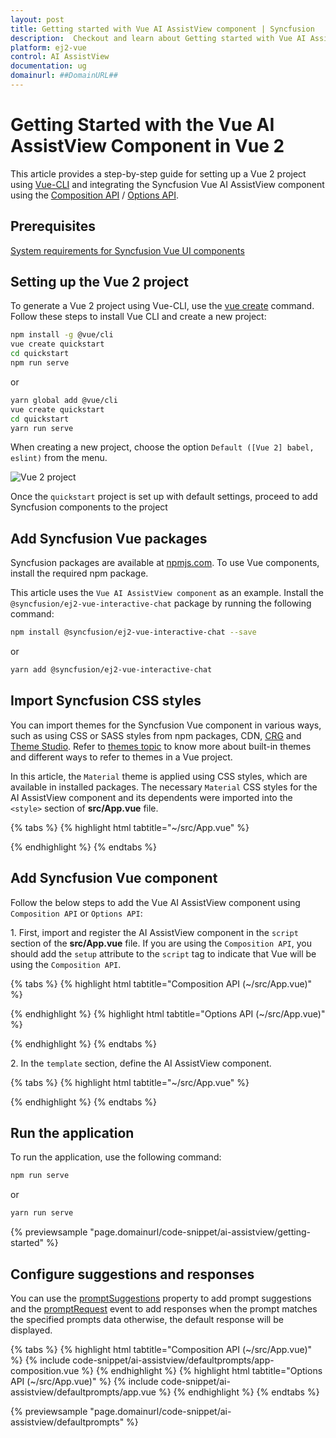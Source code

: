 ```yaml
---
layout: post
title: Getting started with Vue AI AssistView component | Syncfusion
description:  Checkout and learn about Getting started with Vue AI AssistView component of Syncfusion Essential JS 2 and more details.
platform: ej2-vue
control: AI AssistView
documentation: ug
domainurl: ##DomainURL##
---
```


# Getting Started with the Vue AI AssistView Component in Vue 2

This article provides a step-by-step guide for setting up a Vue 2 project using [Vue-CLI](https://cli.vuejs.org/) and integrating the Syncfusion Vue AI AssistView component using the [Composition API](https://vuejs.org/guide/introduction.html#composition-api) / [Options API](https://vuejs.org/guide/introduction.html#options-api).

## Prerequisites

[System requirements for Syncfusion Vue UI components](https://ej2.syncfusion.com/vue/documentation/system-requirements)

## Setting up the Vue 2 project

To generate a Vue 2 project using Vue-CLI, use the [vue create](https://cli.vuejs.org/#getting-started) command. Follow these steps to install Vue CLI and create a new project:

```bash
npm install -g @vue/cli
vue create quickstart
cd quickstart
npm run serve
```

or

```bash
yarn global add @vue/cli
vue create quickstart
cd quickstart
yarn run serve
```

When creating a new project, choose the option `Default ([Vue 2] babel, eslint)` from the menu.

<img src="https://ej2.syncfusion.com/vue/documentation/appearance/images/vue2-terminal.png" alt="Vue 2 project">

Once the `quickstart` project is set up with default settings, proceed to add Syncfusion components to the project

## Add Syncfusion Vue packages

Syncfusion packages are available at [npmjs.com](https://www.npmjs.com/search?q=ej2-vue). To use Vue components, install the required npm package.

This article uses the `Vue AI AssistView component` as an example. Install the `@syncfusion/ej2-vue-interactive-chat` package by running the following command:

```bash
npm install @syncfusion/ej2-vue-interactive-chat --save
```
or

```bash
yarn add @syncfusion/ej2-vue-interactive-chat
```

## Import Syncfusion CSS styles

You can import themes for the Syncfusion Vue component in various ways, such as using CSS or SASS styles from npm packages, CDN, [CRG](https://ej2.syncfusion.com/javascript/documentation/common/custom-resource-generator) and [Theme Studio](https://ej2.syncfusion.com/vue/documentation/appearance/theme-studio). Refer to [themes topic](https://ej2.syncfusion.com/vue/documentation/appearance/theme) to know more about built-in themes and different ways to refer to themes in a Vue project.

In this article, the `Material` theme is applied using CSS styles, which are available in installed packages. The necessary `Material` CSS styles for the AI AssistView component and its dependents were imported into the `<style>` section of **src/App.vue** file.

{% tabs %}
{% highlight html tabtitle="~/src/App.vue" %}

<style>
@import "../node_modules/@syncfusion/ej2-base/styles/material.css";
@import "../node_modules/@syncfusion/ej2-inputs/styles/material.css";
@import "../node_modules/@syncfusion/ej2-navigations/styles/material.css";
@import "../node_modules/@syncfusion/ej2-notifications/styles/material.css";
@import "../node_modules/@syncfusion/ej2-interactive-chat/styles/material.css";
</style>

{% endhighlight %}
{% endtabs %}

## Add Syncfusion Vue component

Follow the below steps to add the Vue AI AssistView component using `Composition API` or `Options API`:

1\. First, import and register the AI AssistView component in the `script` section of the **src/App.vue** file. If you are using the `Composition API`, you should add the `setup` attribute to the `script` tag to indicate that Vue will be using the `Composition API`.

{% tabs %}
{% highlight html tabtitle="Composition API (~/src/App.vue)" %}

<script setup>
  import { AIAssistViewComponent as EjsAiassistview } from "@syncfusion/ej2-vue-interactive-chat";
</script>

{% endhighlight %}
{% highlight html tabtitle="Options API (~/src/App.vue)" %}

<script>
import { AIAssistViewComponent } from "@syncfusion/ej2-vue-interactive-chat";

export default {
  components: {
    'ejs-aiassistview': AIAssistViewComponent
  },
  data () {
    return {
    }
  }
}
</script>

{% endhighlight %}
{% endtabs %}

2\. In the `template` section, define the AI AssistView component.

{% tabs %}
{% highlight html tabtitle="~/src/App.vue" %}

<template>
  <div id="app">
    <div id='container' style="height: 300px; width:500px;">
      <br>
      <ejs-aiassistview></ejs-aiassistview>
    </div>
  </div>
</template>

{% endhighlight %}
{% endtabs %}

## Run the application

To run the application, use the following command:

```bash
npm run serve
```

or

```bash
yarn run serve
```

{% previewsample "page.domainurl/code-snippet/ai-assistview/getting-started" %}

## Configure suggestions and responses

You can use the [promptSuggestions](../api/ai-assistview#promptsuggestions) property to add prompt suggestions and the [promptRequest](../api/ai-assistview#promptrequest) event to add responses when the prompt matches the specified prompts data otherwise, the default response will be displayed.

{% tabs %}
{% highlight html tabtitle="Composition API (~/src/App.vue)" %}
{% include code-snippet/ai-assistview/defaultprompts/app-composition.vue %}
{% endhighlight %}
{% highlight html tabtitle="Options API (~/src/App.vue)" %}
{% include code-snippet/ai-assistview/defaultprompts/app.vue %}
{% endhighlight %}
{% endtabs %}
  
{% previewsample "page.domainurl/code-snippet/ai-assistview/defaultprompts" %}
